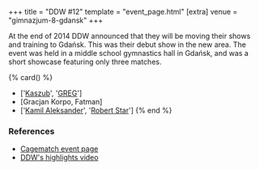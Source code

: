 +++
title = "DDW #12"
template = "event_page.html"
[extra]
venue = "gimnazjum-8-gdansk"
+++

At the end of 2014 DDW announced that they will be moving their shows and training to Gdańsk. This was their debut show in the new area.
The event was held in a middle school gymnastics hall in Gdańsk, and was a short showcase featuring only three matches.

{% card() %}
- ['[Kaszub](@/w/kaszub.md)', '[GREG](@/w/greg.md)']
- [Gracjan Korpo, Fatman]
- ['[Kamil Aleksander](@/w/kamil-aleksander.md)', '[Robert Star](@/w/robert-star.md)']
{% end %}

### References

* [Cagematch event page](https://www.cagematch.net/?id=8&nr=585&page=4)
* [DDW's highlights video](https://www.youtube.com/watch?v=b4MFLbkXrYg)

